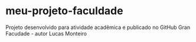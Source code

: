 # meu-projeto-faculdade
Projeto desenvolvido para atividade acadêmica e publicado no GitHub
Gran Facudade - autor Lucas Monteiro 
